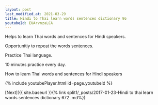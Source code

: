 ```yaml
---
layout: post
last_modified_at: 2021-03-29
title: Hindi to Thai learn words sentences dictionary 96 
youtubeId: EUArvnzaLCA
---
```

 
 
Helps to learn Thai words and sentences for Hindi speakers.

Opportunitiy to repeat the words sentences. 

Practice Thai language. 
 
10 minutes practice every day. 
 
How to learn Thai words and sentences for Hindi speakers 
 
{% include youtubePlayer.html id=page.youtubeId %}
 
 
[Next]({{ site.baseurl }}{% link  split1/_posts/2017-01-23-Hindi to thai learn words sentences dictionary 672 .md%})
 
